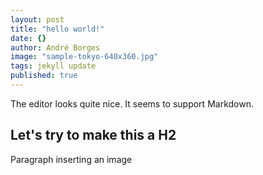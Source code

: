 ```yaml
---
layout: post
title: "hello world!"
date: {}
author: André Borges
image: "sample-tokyo-640x360.jpg"
tags: jekyll update
published: true
---
```


The editor looks quite nice. It seems to support Markdown. 

## Let's try to make this a H2

Paragraph inserting an image








  
  
